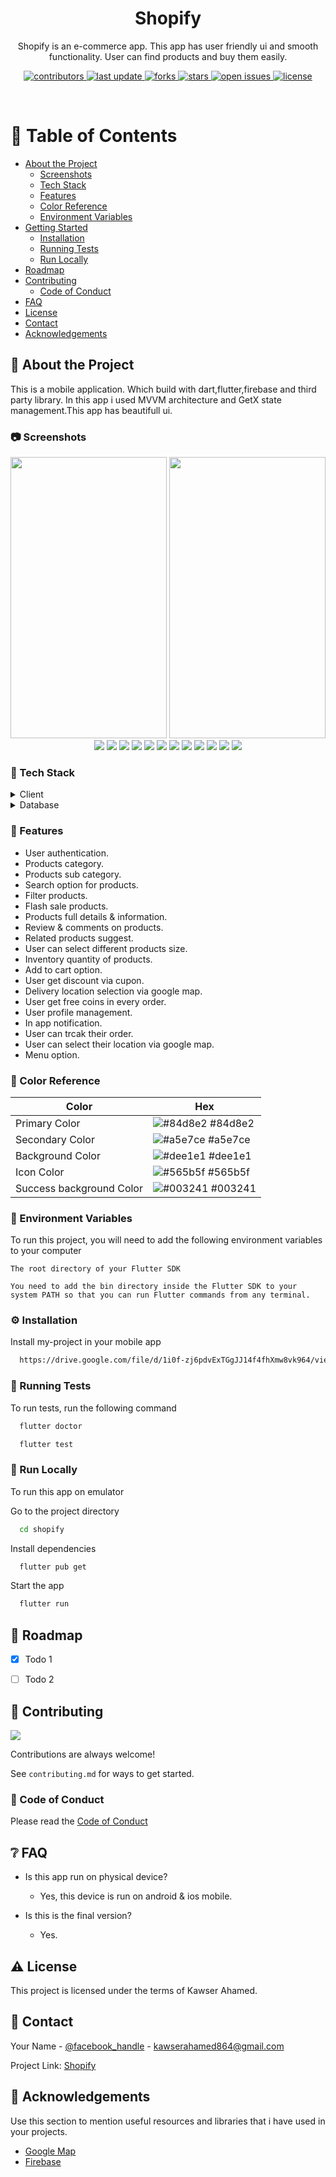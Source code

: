 
<div align="center">
  <h1>Shopify</h1>
  
  <p>
    Shopify is an e-commerce app. This app has user friendly ui and smooth functionality. User can find 
    products and buy them easily.
  </p>
  
  
<!-- Badges -->
<p>
  <a href="https://github.com/Louis3797/awesome-readme-template/graphs/contributors">
    <img src="https://img.shields.io/github/contributors/Louis3797/awesome-readme-template" alt="contributors" />
  </a>
  <a href="">
    <img src="https://img.shields.io/github/last-commit/Louis3797/awesome-readme-template" alt="last update" />
  </a>
  <a href="https://github.com/Louis3797/awesome-readme-template/network/members">
    <img src="https://img.shields.io/github/forks/Louis3797/awesome-readme-template" alt="forks" />
  </a>
  <a href="https://github.com/Louis3797/awesome-readme-template/stargazers">
    <img src="https://img.shields.io/github/stars/Louis3797/awesome-readme-template" alt="stars" />
  </a>
  <a href="https://github.com/Louis3797/awesome-readme-template/issues/">
    <img src="https://img.shields.io/github/issues/Louis3797/awesome-readme-template" alt="open issues" />
  </a>
  <a href="https://github.com/Louis3797/awesome-readme-template/blob/master/LICENSE">
    <img src="https://img.shields.io/github/license/Louis3797/awesome-readme-template.svg" alt="license" />
  </a>
</p>
   
</div>

<br />

<!-- Table of Contents -->
# :notebook_with_decorative_cover: Table of Contents

- [About the Project](#star2-about-the-project)
  * [Screenshots](#camera-screenshots)
  * [Tech Stack](#space_invader-tech-stack)
  * [Features](#dart-features)
  * [Color Reference](#art-color-reference)
  * [Environment Variables](#key-environment-variables)
- [Getting Started](#toolbox-getting-started)
  * [Installation](#gear-installation)
  * [Running Tests](#test_tube-running-tests)
  * [Run Locally](#running-run-locally)
- [Roadmap](#compass-roadmap)
- [Contributing](#wave-contributing)
  * [Code of Conduct](#scroll-code-of-conduct)
- [FAQ](#grey_question-faq)
- [License](#warning-license)
- [Contact](#handshake-contact)
- [Acknowledgements](#gem-acknowledgements)

  

<!-- About the Project -->
## :star2: About the Project
<p>
  This is a mobile application. Which build with dart,flutter,firebase and third party library. In this app i used MVVM 
  architecture and GetX state management.This app has beautifull ui.
</p>

<!-- Screenshots -->
### :camera: Screenshots

<div align="center"> 
  <img src="https://firebasestorage.googleapis.com/v0/b/test-2aece.appspot.com/o/shopify%2FScreenshot_2024-05-29-00-39-57-12_21030d31dc05c1ccf317e5cdef84a3a6.jpg?alt=media&token=10e798c1-0abf-4dc8-abd3-fcd4937ba1d5" style="width: 250px; height: 450px;"/>
  <img src="https://firebasestorage.googleapis.com/v0/b/test-2aece.appspot.com/o/shopify%2FScreenshot_2024-05-29-00-40-07-50_21030d31dc05c1ccf317e5cdef84a3a6.jpg?alt=media&token=d7e1794b-8fa0-4d54-92de-3254b7017278" style="width: 250px; height: 450px;/>
  <img src="https://firebasestorage.googleapis.com/v0/b/test-2aece.appspot.com/o/shopify%2FScreenshot_2024-05-29-00-40-17-39_21030d31dc05c1ccf317e5cdef84a3a6.jpg?alt=media&token=e66eecd6-f246-4b8f-be7d-db35be70f5e8" />
  <img src="https://firebasestorage.googleapis.com/v0/b/test-2aece.appspot.com/o/shopify%2FScreenshot_2024-05-29-00-40-38-96_21030d31dc05c1ccf317e5cdef84a3a6.jpg?alt=media&token=e35cf95d-6853-4810-b420-8f1ccc91eb17" />
  <img src="https://firebasestorage.googleapis.com/v0/b/test-2aece.appspot.com/o/shopify%2FScreenshot_2024-05-29-00-41-13-38_21030d31dc05c1ccf317e5cdef84a3a6.jpg?alt=media&token=6baefd1f-7b8a-48b6-83ce-ff142d3005c0" />
  <img src="https://firebasestorage.googleapis.com/v0/b/test-2aece.appspot.com/o/shopify%2FScreenshot_2024-05-29-00-41-31-40_21030d31dc05c1ccf317e5cdef84a3a6.jpg?alt=media&token=07b6515a-978a-4be1-bec9-7278df831eb8" />
  <img src="https://firebasestorage.googleapis.com/v0/b/test-2aece.appspot.com/o/shopify%2FScreenshot_2024-05-29-00-41-53-90_21030d31dc05c1ccf317e5cdef84a3a6.jpg?alt=media&token=9b178e08-a72f-4df0-8e02-0c6ee74bbbe9" />
  <img src="https://firebasestorage.googleapis.com/v0/b/test-2aece.appspot.com/o/shopify%2FScreenshot_2024-05-29-00-42-14-28_21030d31dc05c1ccf317e5cdef84a3a6.jpg?alt=media&token=c700b242-1fb3-4270-a1fb-f027f09289ec" />
  <img src="https://firebasestorage.googleapis.com/v0/b/test-2aece.appspot.com/o/shopify%2FScreenshot_2024-05-29-00-42-50-70_21030d31dc05c1ccf317e5cdef84a3a6.jpg?alt=media&token=3301f48d-0fcc-4035-9b91-d2ada552a7bb" />
  <img src="https://firebasestorage.googleapis.com/v0/b/test-2aece.appspot.com/o/shopify%2FScreenshot_2024-05-29-00-43-09-33_21030d31dc05c1ccf317e5cdef84a3a6.jpg?alt=media&token=781d0864-f2dc-444b-8c6a-f760c707eb61" />
  <img src="https://firebasestorage.googleapis.com/v0/b/test-2aece.appspot.com/o/shopify%2FScreenshot_2024-05-29-00-43-16-18_21030d31dc05c1ccf317e5cdef84a3a6.jpg?alt=media&token=ae0ad9d0-2a09-4347-bd3d-af60afc80da2" />
  <img src="https://firebasestorage.googleapis.com/v0/b/test-2aece.appspot.com/o/shopify%2FScreenshot_2024-05-29-00-43-22-19_21030d31dc05c1ccf317e5cdef84a3a6.jpg?alt=media&token=dd98a883-6e7c-4631-aa9a-8f0af52e552b" />
  <img src="https://firebasestorage.googleapis.com/v0/b/test-2aece.appspot.com/o/shopify%2FScreenshot_2024-05-29-00-43-30-05_21030d31dc05c1ccf317e5cdef84a3a6.jpg?alt=media&token=a5f00c80-6fc6-4c40-b65a-d02e593144e3" />
  <img src="https://firebasestorage.googleapis.com/v0/b/test-2aece.appspot.com/o/shopify%2FScreenshot_2024-05-29-00-43-35-24_21030d31dc05c1ccf317e5cdef84a3a6.jpg?alt=media&token=cf8855b1-1537-4ddd-9f7c-699d9980491f" />
  <img src="https://firebasestorage.googleapis.com/v0/b/test-2aece.appspot.com/o/shopify%2FScreenshot_2024-05-29-00-43-42-47_21030d31dc05c1ccf317e5cdef84a3a6.jpg?alt=media&token=00f4a780-6167-4cbd-b462-4854b0628aac" />
</div>


<!-- TechStack -->
### :space_invader: Tech Stack

<details>
  <summary>Client</summary>
  <ul>
    <li><a href="https://dart.dev/">Dart</a></li>
    <li><a href="https://flutter.dev/">Flutter</a></li>
  </ul>
</details>


<details>
<summary>Database</summary>
  <ul>
    <li><a href="https://console.firebase.google.com/">Firebase</a></li>
  </ul>
</details>

<!-- Features -->
### :dart: Features

- User authentication.
- Products category.
- Products sub category.
- Search option for products.
- Filter products.
- Flash sale products.
- Products full details & information.
- Review & comments on products.
- Related products suggest.
- User can select different products size.
- Inventory quantity of products.
- Add to cart option.
- User get discount via cupon.
- Delivery location selection via google map.
- User get free coins in every order.
- User profile management.
- In app notification.
- User can trcak their order.
- User can select their location via google map.
- Menu option.

<!-- Color Reference -->
### :art: Color Reference

| Color             | Hex                                                                |
| ----------------- | ------------------------------------------------------------------ |
| Primary Color | ![#84d8e2](https://via.placeholder.com/10/222831?text=+) #84d8e2 |
| Secondary Color | ![#a5e7ce](https://via.placeholder.com/10/393E46?text=+) #a5e7ce |
| Background Color | ![#dee1e1](https://via.placeholder.com/10/00ADB5?text=+) #dee1e1 |
| Icon Color | ![#565b5f](https://via.placeholder.com/10/00ADB5?text=+) #565b5f |
| Success background Color | ![#003241](https://via.placeholder.com/10/00ADB5?text=+) #003241 |


<!-- Env Variables -->
### :key: Environment Variables

To run this project, you will need to add the following environment variables to your computer

`The root directory of your Flutter SDK`

`You need to add the bin directory inside the Flutter SDK to your system PATH so that you can run Flutter commands from any terminal.`


<!-- Installation -->
### :gear: Installation

Install my-project in your mobile app

```bash
  https://drive.google.com/file/d/1i0f-zj6pdvExTGgJJ14f4fhXmw8vk964/view?usp=drive_link
```
   
<!-- Running Tests -->
### :test_tube: Running Tests

To run tests, run the following command
```bash
  flutter doctor
```
```bash
  flutter test
```

<!-- Run Locally -->
### :running: Run Locally

To run this app on emulator 

Go to the project directory

```bash
  cd shopify
```

Install dependencies

```bash
  flutter pub get
```

Start the app

```bash
  flutter run
```
<!-- Roadmap -->
## :compass: Roadmap

* [x] Todo 1
* [ ] Todo 2


<!-- Contributing -->
## :wave: Contributing

<a href="https://github.com/Louis3797/awesome-readme-template/graphs/contributors">
  <img src="https://contrib.rocks/image?repo=Louis3797/awesome-readme-template" />
</a>


Contributions are always welcome!

See `contributing.md` for ways to get started.


<!-- Code of Conduct -->
### :scroll: Code of Conduct

Please read the [Code of Conduct](https://github.com/Louis3797/awesome-readme-template/blob/master/CODE_OF_CONDUCT.md)

<!-- FAQ -->
## :grey_question: FAQ

- Is this app run on physical device?

  + Yes, this device is run on android & ios mobile.

- Is this is the final version?

  + Yes.


<!-- License -->
## :warning: License

This project is licensed under the terms of Kawser Ahamed.


<!-- Contact -->
## :handshake: Contact

Your Name - [@facebook_handle](https://www.facebook.com/kawser.ahamed.farabi/) - kawserahamed864@gmail.com

Project Link: [Shopify](https://github.com/Kawser-Ahamed/Shopify)


<!-- Acknowledgments -->
## :gem: Acknowledgements

Use this section to mention useful resources and libraries that i have used in your projects.

 - [Google Map](https://console.cloud.google.com/apis/library/maps-android-backend.googleapis.com?project=wemet-72365)
 - [Firebase](https://console.firebase.google.com/)
